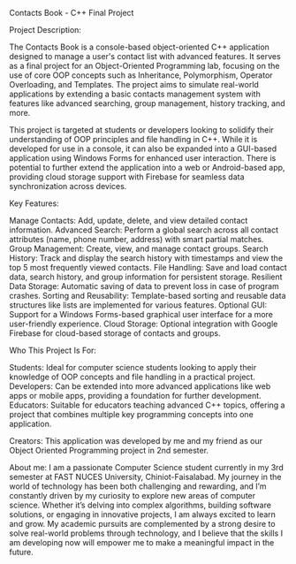 
Contacts Book - C++ Final Project

Project Description:

The Contacts Book is a console-based object-oriented C++ application designed to manage a user's contact list with advanced features. It serves as a final project for an Object-Oriented Programming lab, focusing on the use of core OOP concepts such as Inheritance, Polymorphism, Operator Overloading, and Templates. The project aims to simulate real-world applications by extending a basic contacts management system with features like advanced searching, group management, history tracking, and more.

This project is targeted at students or developers looking to solidify their understanding of OOP principles and file handling in C++. While it is developed for use in a console, it can also be expanded into a GUI-based application using Windows Forms for enhanced user interaction. There is potential to further extend the application into a web or Android-based app, providing cloud storage support with Firebase for seamless data synchronization across devices.

Key Features:

Manage Contacts: Add, update, delete, and view detailed contact information.
Advanced Search: Perform a global search across all contact attributes (name, phone number, address) with smart partial matches.
Group Management: Create, view, and manage contact groups.
Search History: Track and display the search history with timestamps and view the top 5 most frequently viewed contacts.
File Handling: Save and load contact data, search history, and group information for persistent storage.
Resilient Data Storage: Automatic saving of data to prevent loss in case of program crashes.
Sorting and Reusability: Template-based sorting and reusable data structures like lists are implemented for various features.
Optional GUI: Support for a Windows Forms-based graphical user interface for a more user-friendly experience.
Cloud Storage: Optional integration with Google Firebase for cloud-based storage of contacts and groups.

Who This Project Is For:

Students: Ideal for computer science students looking to apply their knowledge of OOP concepts and file handling in a practical project.
Developers: Can be extended into more advanced applications like web apps or mobile apps, providing a foundation for further development.
Educators: Suitable for educators teaching advanced C++ topics, offering a project that combines multiple key programming concepts into one application.


Creators:
This application was developed by me and my friend as our Object Oriented Programming project in 2nd semester.


About me:
I am a passionate Computer Science student currently in my 3rd semester at FAST NUCES University, Chiniot-Faisalabad. My journey in the world of technology has been both challenging and rewarding, and I’m constantly driven by my curiosity to explore new areas of computer science. Whether it’s delving into complex algorithms, building software solutions, or engaging in innovative projects, I am always excited to learn and grow. My academic pursuits are complemented by a strong desire to solve real-world problems through technology, and I believe that the skills I am developing now will empower me to make a meaningful impact in the future.
